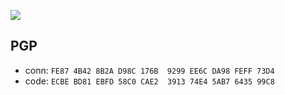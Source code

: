 <a href="https://github.com/vaygr"><img src="https://vaygr.net/github/"/></a>

## PGP

- conn: `FE87 4B42 8B2A D98C 176B  9299 EE6C DA98 FEFF 73D4`
- code: `ECBE BD81 EBFD 58C0 CAE2  3913 74E4 5AB7 6435 99C8`
